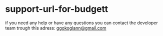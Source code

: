 # support-url-for-budgett
if you need any help or have any questions you can contact the developer team trough this adress: ggokoglann@gmail.com
